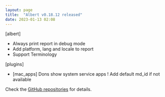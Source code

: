 ```yaml
---
layout: page
title:  "Albert v0.18.12 released"
date: 2023-01-13 02:08
---
```


[albert]
* Always print report in debug mode
* Add platform, lang and locale to report
* Support Terminology

[plugins]
* [mac_apps] Dons show system service apps
! Add default md_id if not available

Check the [GitHub repositories](https://github.com/albertlauncher/albert/commits/v0.18.12) for details.
